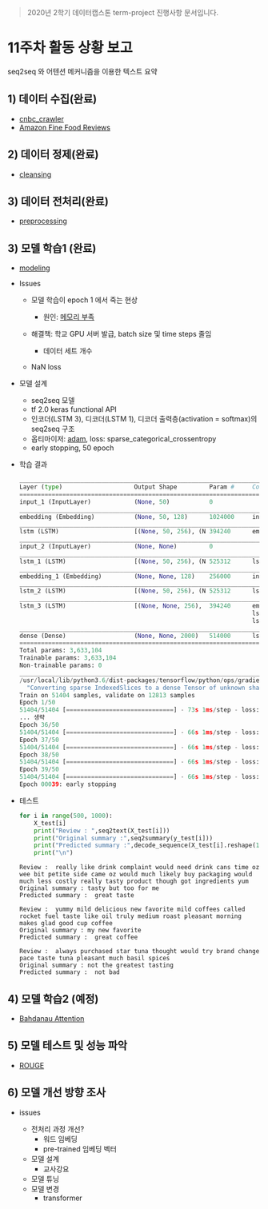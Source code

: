 > 2020년 2학기 데이터캡스톤 term-project 진행사항 문서입니다.

# 11주차 활동 상황 보고

seq2seq 와 어텐션 메커니즘을 이용한 텍스트 요약



## 1) 데이터 수집(완료)

* [cnbc_crawler](https://github.com/young-o/cnbc_crawler)
* [Amazon Fine Food Reviews](https://www.kaggle.com/snap/amazon-fine-food-reviews)

## 2) 데이터 정제(완료)

* [cleansing](https://github.com/young-o/text_summarization_project/blob/master/진행상황/cleansing/)

## 3) 데이터 전처리(완료)

* [preprocessing](https://github.com/young-o/text_summarization_project/blob/master/진행상황/preprocessing)

## 3) 모델 학습1 (완료)

* [modeling](https://github.com/young-o/text_summarization_project/blob/master/진행상황/modeling)
* Issues
  * 모델 학습이 epoch 1 에서 죽는 현상

    * 원인: [메모리 부족](https://manage.dediserve.com/knowledgebase/article/145/what-is-ram-exhaustion---also-known-as-oom--/)
  * 해결책: 학교 GPU 서버 발급, batch size 및 time steps 줄임
    * 데이터 세트 개수 
  * NaN loss 

* 모델 설계

  * seq2seq 모델
  * tf 2.0 keras functional API 
  * 인코더(LSTM 3), 디코더(LSTM 1), 디코더 출력층(activation = softmax)의 seq2seq 구조
  * 옵티마이저: [adam](https://keras.io/ko/optimizers/), loss: sparse_categorical_crossentropy 
  * early stopping, 50 epoch

* 학습 결과

  ```python
  __________________________________________________________________________________________________
  Layer (type)                    Output Shape         Param #     Connected to                     
  ==================================================================================================
  input_1 (InputLayer)            (None, 50)           0                                            
  __________________________________________________________________________________________________
  embedding (Embedding)           (None, 50, 128)      1024000     input_1[0][0]                    
  __________________________________________________________________________________________________
  lstm (LSTM)                     [(None, 50, 256), (N 394240      embedding[0][0]                  
  __________________________________________________________________________________________________
  input_2 (InputLayer)            (None, None)         0                                            
  __________________________________________________________________________________________________
  lstm_1 (LSTM)                   [(None, 50, 256), (N 525312      lstm[0][0]                       
  __________________________________________________________________________________________________
  embedding_1 (Embedding)         (None, None, 128)    256000      input_2[0][0]                    
  __________________________________________________________________________________________________
  lstm_2 (LSTM)                   [(None, 50, 256), (N 525312      lstm_1[0][0]                     
  __________________________________________________________________________________________________
  lstm_3 (LSTM)                   [(None, None, 256),  394240      embedding_1[0][0]                
                                                                   lstm_2[0][1]                     
                                                                   lstm_2[0][2]                     
  __________________________________________________________________________________________________
  dense (Dense)                   (None, None, 2000)   514000      lstm_3[0][0]                     
  ==================================================================================================
  Total params: 3,633,104
  Trainable params: 3,633,104
  Non-trainable params: 0
  __________________________________________________________________________________________________
  /usr/local/lib/python3.6/dist-packages/tensorflow/python/ops/gradients_impl.py:112: UserWarning: Converting sparse IndexedSlices to a dense Tensor of unknown shape. This may consume a large amount of memory.
    "Converting sparse IndexedSlices to a dense Tensor of unknown shape. "
  Train on 51404 samples, validate on 12813 samples
  Epoch 1/50
  51404/51404 [==============================] - 73s 1ms/step - loss: 3.2903 - val_loss: 2.8126
  ... 생략
  Epoch 36/50
  51404/51404 [==============================] - 66s 1ms/step - loss: 1.8284 - val_loss: 2.1435
  Epoch 37/50
  51404/51404 [==============================] - 66s 1ms/step - loss: 1.8140 - val_loss: 2.1428
  Epoch 38/50
  51404/51404 [==============================] - 66s 1ms/step - loss: 1.8012 - val_loss: 2.1433
  Epoch 39/50
  51404/51404 [==============================] - 66s 1ms/step - loss: 1.7896 - val_loss: 2.1433
  Epoch 00039: early stopping
  ```

  

* 테스트

  ```python
  for i in range(500, 1000):
      X_test[i]
      print("Review : ",seq2text(X_test[i]))
      print("Original summary :",seq2summary(y_test[i]))
      print("Predicted summary :",decode_sequence(X_test[i].reshape(1,src_max_len)))
      print("\n")
  ```

  ```shell
  Review :  really like drink complaint would need drink cans time oz wee bit petite side came oz would much likely buy packaging would much less costly really tasty product though got ingredients yum 
  Original summary : tasty but too for me 
  Predicted summary :  great taste
  
  Review :  yummy mild delicious new favorite mild coffees called rocket fuel taste like oil truly medium roast pleasant morning makes glad good cup coffee 
  Original summary : my new favorite 
  Predicted summary :  great coffee
  
  Review :  always purchased star tuna thought would try brand change pace taste tuna pleasant much basil spices 
  Original summary : not the greatest tasting 
  Predicted summary :  not bad
  ```

  

## 4) 모델 학습2 (예정)

* [Bahdanau Attention](https://github.com/thushv89/attention_keras) 



## 5) 모델 테스트 및 성능 파악

* [ROUGE](https://en.wikipedia.org/wiki/ROUGE_(metric))



## 6) 모델 개선 방향 조사

* issues

  * 전처리 과정 개선?
    * 워드 임베딩
    * pre-trained 임베딩 벡터
  * 모델 설계
    * 교사강요
  * 모델 튜닝
  * 모델 변경
    * transformer

  
  
  
  
  
  
  
